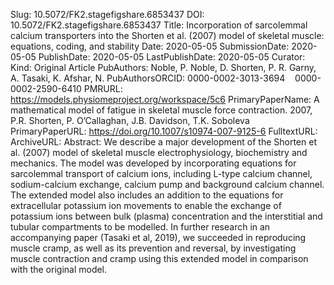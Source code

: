 Slug: 10.5072/FK2.stagefigshare.6853437
DOI: 10.5072/FK2.stagefigshare.6853437
Title: Incorporation of sarcolemmal calcium transporters into the Shorten et al. (2007) model of skeletal muscle: equations, coding, and stability
Date: 2020-05-05
SubmissionDate: 2020-05-05
PublishDate: 2020-05-05
LastPublishDate: 2020-05-05
Curator:
Kind: Original Article
PubAuthors: Noble, P.
    Noble, D.
    Shorten, P. R.
    Garny, A.
    Tasaki, K.
    Afshar, N.
PubAuthorsORCID: ​
    0000-0002-3013-3694
    ​
    ​
    ​
    0000-0002-2590-6410
PMRURL: https://models.physiomeproject.org/workspace/5c6
PrimaryPaperName: A mathematical model of fatigue in skeletal muscle force contraction. 2007, P.R. Shorten, P. O’Callaghan, J.B. Davidson, T.K. Soboleva
PrimaryPaperURL: https://doi.org/10.1007/s10974-007-9125-6
FulltextURL:
ArchiveURL:
Abstract: We describe a major development of the Shorten et al. (2007) model of skeletal muscle electrophysiology, biochemistry and mechanics. The model was developed by incorporating equations for sarcolemmal transport of calcium ions, including L-type calcium channel, sodium-calcium exchange, calcium pump and background calcium channel. The extended model also includes an addition to the equations for extracellular potassium ion movements to enable the exchange of potassium ions between bulk (plasma) concentration and the interstitial and tubular compartments to be modelled. In further research in an accompanying paper (Tasaki et al, 2019), we succeeded in reproducing muscle cramp, as well as its prevention and reversal, by investigating muscle contraction and cramp using this extended model in comparison with the original model.
